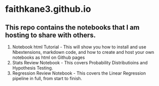 # faithkane3.github.io
## This repo contains the notebooks that I am hosting to share with others.

1. Notebook html Tutorial - This will show you how to install and use Nbextensions, markdown code, and how to create and host your own notebooks as html on Github pages
2. Stats Review Notebook - This covers Probability Distributioins and Hypothesis Testing.
3. Regression Review Notebook - This covers the Linear Regression pipeline in full, from start to finish.
